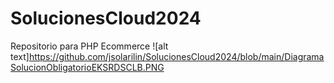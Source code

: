# SolucionesCloud2024
Repositorio para PHP Ecommerce
![alt text]https://github.com/jsolarilin/SolucionesCloud2024/blob/main/DiagramaSolucionObligatorioEKSRDSCLB.PNG
